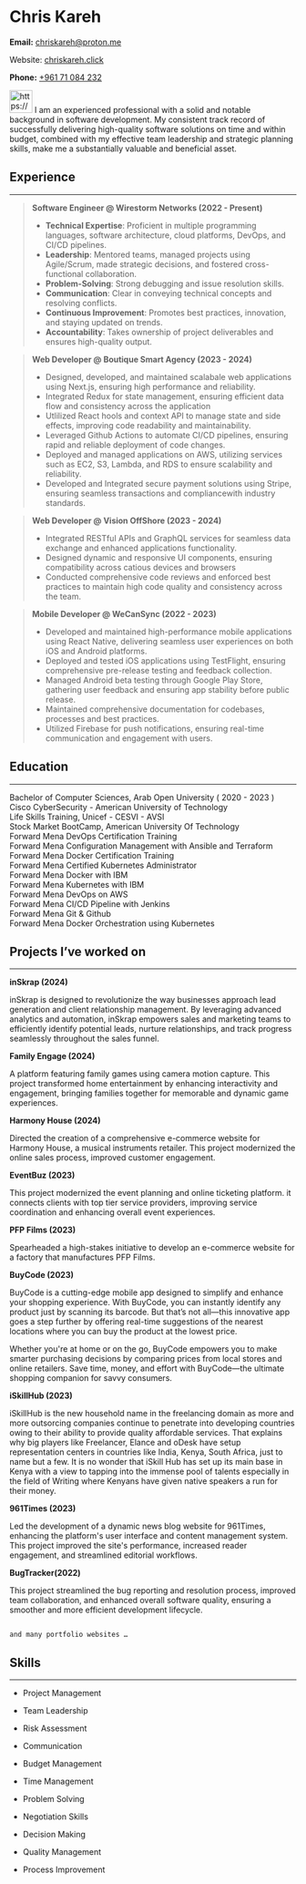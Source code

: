 # Chris Kareh

**Email:** [chriskareh@proton.me](mailto:johnsmith@example.com)

Website: [chriskareh.click](https://www.chriskareh.click)

**Phone:** [+961 71 084 232](tel:)

<aside>
<img src="https://www.notion.so/icons/bookmark_gray.svg" alt="https://www.notion.so/icons/bookmark_gray.svg" width="40px" /> I am an experienced professional with a solid and notable background in software development. My consistent track record of successfully delivering high-quality software solutions on time and within budget, combined with my effective team leadership and strategic planning skills, make me a substantially valuable and beneficial asset.

</aside>

## Experience

---

> **Software Engineer @ Wirestorm Networks (2022 - Present)**
> 
> - **Technical Expertise**: Proficient in multiple programming languages, software architecture, cloud platforms, DevOps, and CI/CD pipelines.
> - **Leadership**: Mentored teams, managed projects using Agile/Scrum, made strategic decisions, and fostered cross-functional collaboration.
> - **Problem-Solving**: Strong debugging and issue resolution skills.
> - **Communication**: Clear in conveying technical concepts and resolving conflicts.
> - **Continuous Improvement**: Promotes best practices, innovation, and staying updated on trends.
> - **Accountability**: Takes ownership of project deliverables and ensures high-quality output.

> **Web Developer @ Boutique Smart Agency (2023 - 2024)**
> 
> - Designed, developed, and maintained scalabale web applications using Next.js, ensuring high performance and reliability.
> - Integrated Redux for state management, ensuring efficient data flow and consistency across the application
> - Utlilized React hools and context API to manage state and side effects, improving code readability and maintainability.
> - Leveraged Github Actions to automate CI/CD pipelines, ensuring rapid and reliable deployment of code changes.
> - Deployed and managed applications on AWS, utilizing services such as EC2, S3, Lambda, and RDS to ensure scalability and reliability.
> - Developed and Integrated secure payment solutions using Stripe, ensuring seamless transactions and compliancewith industry standards.

> **Web Developer @ Vision OffShore (2023 - 2024)**
> 
> - Integrated RESTful APIs and GraphQL services for seamless data exchange and enhanced applications functionality.
> - Designed dynamic and responsive UI components, ensuring compatibility across catious devices and browsers
> - Conducted comprehensive code reviews and enforced best practices to maintain high code quality and consistency across the team.

> **Mobile Developer @ WeCanSync (2022 - 2023)**
> 
> - Developed and maintained high-performance mobile applications using React Native, delivering seamless user experiences on both iOS and Android platforms.
> - Deployed and tested iOS applications using TestFlight, ensuring comprehensive pre-release testing and feedback collection.
> - Managed Android beta testing through Google Play Store, gathering user feedback and ensuring app stability before public release.
> - Maintained comprehensive documentation for codebases, processes and best practices.
> - Utilized Firebase for push notifications, ensuring real-time communication and engagement with users.

## Education

---

<aside>
Bachelor of Computer Sciences, Arab Open University ( 2020 - 2023 )

</aside>

<aside>
Cisco CyberSecurity - American University of Technology

</aside>

<aside>
Life Skills Training, Unicef - CESVI - AVSI

</aside>

<aside>
Stock Market BootCamp, American University Of Technology

</aside>

<aside>
Forward Mena DevOps Certification Training

</aside>

<aside>
Forward Mena Configuration Management with Ansible and Terraform

</aside>

<aside>
Forward Mena Docker Certification Training

</aside>

<aside>
Forward Mena Certified Kubernetes Administrator

</aside>

<aside>
Forward Mena Docker with IBM

</aside>

<aside>
Forward Mena Kubernetes with IBM

</aside>

<aside>
Forward Mena DevOps on AWS

</aside>

<aside>
Forward Mena CI/CD Pipeline with Jenkins

</aside>

<aside>
Forward Mena Git & Github

</aside>

<aside>
Forward Mena Docker Orchestration using Kubernetes

</aside>

## Projects I’ve worked on

---

**inSkrap (2024)**

inSkrap is designed to revolutionize the way businesses approach lead generation and client relationship management. By leveraging advanced analytics and automation, inSkrap empowers sales and marketing teams to efficiently identify potential leads, nurture relationships, and track progress seamlessly throughout the sales funnel.

**Family Engage (2024)**

A platform featuring family games using camera motion capture. This project transformed home entertainment by enhancing interactivity and engagement, bringing families together for memorable and dynamic game experiences.

**Harmony House (2024)**

Directed the creation of a comprehensive e-commerce website for Harmony House, a musical instruments retailer. This project modernized the online sales process, improved customer engagement.

**EventBuz (2023)**

This project modernized the event planning and online ticketing platform. it connects clients with top tier service providers, improving service coordination and enhancing overall event experiences.

**PFP Films (2023)**

Spearheaded a high-stakes initiative to develop an e-commerce website for a factory that manufactures PFP Films.

**BuyCode (2023)**

BuyCode is a cutting-edge mobile app designed to simplify and enhance your shopping experience. With BuyCode, you can instantly identify any product just by scanning its barcode. But that’s not all—this innovative app goes a step further by offering real-time suggestions of the nearest locations where you can buy the product at the lowest price.

Whether you're at home or on the go, BuyCode empowers you to make smarter purchasing decisions by comparing prices from local stores and online retailers. Save time, money, and effort with BuyCode—the ultimate shopping companion for savvy consumers.

**iSkillHub (2023)**

iSkillHub is the new household name in the freelancing domain as more and more outsorcing companies continue to penetrate into developing countries owing to their ability to provide quality affordable services. That explains why big players like Freelancer, Elance and oDesk have setup representation centers in countries like India, Kenya, South Africa, just to name but a few. It is no wonder that iSkill Hub has set up its main base in Kenya with a view to tapping into the immense pool of talents especially in the field of Writing where Kenyans have given native speakers a run for their money.

**961Times (2023)**

Led the development of a dynamic news blog website for 961Times, enhancing the platform's user interface and content management system. This project improved the site's performance, increased reader engagement, and streamlined editorial workflows.

**BugTracker(2022)**

This project streamlined the bug reporting and resolution process, improved team collaboration, and enhanced overall software quality, ensuring a smoother and more efficient development lifecycle.

                                                                                  and many portfolio websites …

## Skills

---

- Project Management
- Team Leadership
- Risk Assessment
- Communication

- Budget Management
- Time Management
- Problem Solving
- Negotiation Skills

- Decision Making
- Quality Management
- Process Improvement

